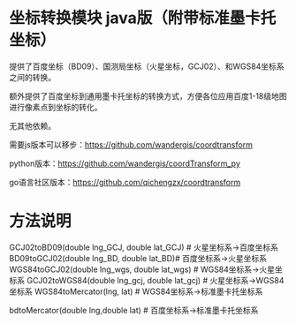 # 坐标转换模块 java版（附带标准墨卡托坐标）

提供了百度坐标（BD09）、国测局坐标（火星坐标，GCJ02）、和WGS84坐标系之间的转换。

额外提供了百度坐标到通用墨卡托坐标的转换方式，方便各位应用百度1-18级地图进行像素点到坐标的转化。

无其他依赖。

需要js版本可以移步：https://github.com/wandergis/coordtransform

 python版本：https://github.com/wandergis/coordTransform_py 

 go语言社区版本：https://github.com/qichengzx/coordtransform 

# 方法说明



GCJ02toBD09(double lng_GCJ, double lat_GCJ) # 火星坐标系->百度坐标系
BD09toGCJ02(double lng_BD, double lat_BD)# 百度坐标系->火星坐标系
WGS84toGCJ02(double lng_wgs, double lat_wgs) # WGS84坐标系->火星坐标系
GCJ02toWGS84(double lng_gcj, double lat_gcj) # 火星坐标系->WGS84坐标系
WGS84toMercator(lng, lat) # WGS84坐标系->标准墨卡托坐标系

bdtoMercator(double lng,double lat) # 百度坐标系->标准墨卡托坐标系



